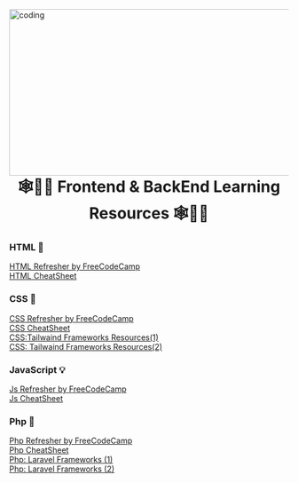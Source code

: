 <img align="right" alt="coding" width="800" height="300" src="https://www.careerguide.com/career/wp-content/uploads/2020/03/full-stack-development.gif">
<h1 align="center" margin-top="300"> 🕸🧑‍💻 Frontend & BackEnd Learning Resources 🕸🧑‍💻 </h1>
<h3>HTML 🧱 </h3>

[HTML Refresher by FreeCodeCamp](https://youtu.be/pQN-pnXPaVg)<br>
[HTML CheatSheet](https://htmlcheatsheet.com/)
<h3>CSS 🎨 </h3>

[CSS Refresher by FreeCodeCamp](https://youtu.be/pQN-pnXPaVg)<br>
[CSS CheatSheet](https://htmlcheatsheet.com/css/)<br>
[CSS:Tailwaind Frameworks Resources(1)](https://htmlcheatsheet.com/css/)<br>
[CSS: Tailwaind Frameworks Resources(2)](https://htmlcheatsheet.com/css/)
<h3>JavaScript 💡</h3>

[Js Refresher by FreeCodeCamp](https://youtu.be/PkZNo7MFNFg)<br>
[Js CheatSheet](https://htmlcheatsheet.com/js/)
<h3>Php 🧮</h3>

[Php Refresher by FreeCodeCamp](https://youtu.be/OK_JCtrrv-c)<br>
[Php CheatSheet](https://front-line-php.com/cheat-sheet)<br>
[Php: Laravel Frameworks (1)](https://front-line-php.com/cheat-sheet)<br>
[Php: Laravel Frameworks (2)](https://front-line-php.com/cheat-sheet)
